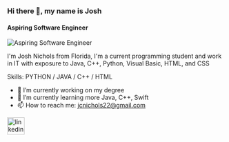 ### Hi there 👋, my name is Josh
#### Aspiring Software Engineer
![Aspiring Software Engineer](https://media-exp1.licdn.com/dms/image/C5616AQHdwSbj6hdk2A/profile-displaybackgroundimage-shrink_200_800/0/1643685588399?e=1673481600&v=beta&t=pcf2h7BqsVcgth_3cZTlakKW0qBh2CrQwyYGxogpqWE)

I'm Josh Nichols from Florida, I'm a current programming student and work in IT with exposure to Java, C++, Python, Visual Basic, HTML, and CSS

Skills: PYTHON / JAVA / C++ / HTML

- 🔭 I’m currently working on my degree 
- 🌱 I’m currently learning more Java, C++, Swift  
- 📫 How to reach me: jcnichols22@gmail.com 


[<img src='https://cdn.jsdelivr.net/npm/simple-icons@3.0.1/icons/linkedin.svg' alt='linkedin' height='40'>](https://www.linkedin.com/in/https://www.linkedin.com/in/joshnich//)  


